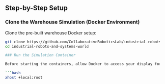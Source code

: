 ## Step-by-Step Setup

### Clone the Warehouse Simulation (Docker Environment)
Clone the pre-built warehouse Docker setup:

```bash
git clone https://github.com/CollaborativeRoboticsLab/industrial-robots-and-systems-world.git
cd industrial-robots-and-systems-world

### Run the Simulation Container

Before starting the containers, allow Docker to access your display for GUI apps (so RViz and the warehouse simulator can open):

```bash
xhost +local:root


